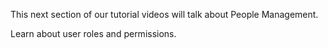 <!--
{
"name" : "people",
"version" : "0.1",
"title" : "Managing users",
"description" : "Drupal 8 Beginner, Part 8: Managing users, assigning roles and permissions.",
"homepage" : "https://www.youtube.com/playlist?list=PLtaXuX0nEZk9MKY_ClWcPkGtOEGyLTyCO",
"freshnessDate" : 2015-11-27,
"license" : "Standard YouTube License"
}
-->

<!-- @section, "title" : "Lesson 55: People Management " -->

This next section of our tutorial videos will talk about People Management. 

<!-- @asset, "contentType": "outlearn/video", "provider": "youtube", "url": "https://www.youtube.com/embed/0aVOvbjqsqM" -->

<!-- @section, "title" : "Lesson 56: Setting Up the Summer Intern " -->

Learn about user roles and permissions. 

<!-- @asset, "contentType": "outlearn/video", "provider": "youtube", "url": "https://www.youtube.com/embed/KF6jRgMV5yo" -->

<!-- @task, "text" : "Create a Role, add a new User, and assign the Role to the User." -->